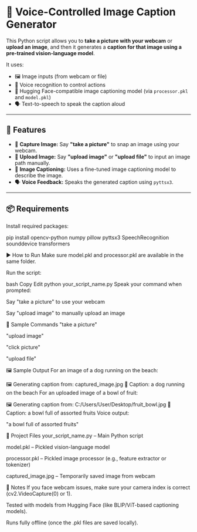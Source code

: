 # 🧠 Voice-Controlled Image Caption Generator

This Python script allows you to **take a picture with your webcam** or **upload an image**, and then it generates a **caption for that image using a pre-trained vision-language model**.

It uses:
- 🖼️ Image inputs (from webcam or file)
- 🎤 Voice recognition to control actions
- 🧠 Hugging Face-compatible image captioning model (via `processor.pkl` and `model.pkl`)
- 🗣️ Text-to-speech to speak the caption aloud

---

## 🔧 Features

- 📸 **Capture Image:** Say **"take a picture"** to snap an image using your webcam.
- 📂 **Upload Image:** Say **"upload image"** or **"upload file"** to input an image path manually.
- 🧠 **Image Captioning:** Uses a fine-tuned image captioning model to describe the image.
- 🗣️ **Voice Feedback:** Speaks the generated caption using `pyttsx3`.

---

## 📦 Requirements

Install required packages:


pip install opencv-python numpy pillow pyttsx3 SpeechRecognition sounddevice transformers


▶️ How to Run
Make sure model.pkl and processor.pkl are available in the same folder.

Run the script:

bash
Copy
Edit
python your_script_name.py
Speak your command when prompted:

Say "take a picture" to use your webcam

Say "upload image" to manually upload an image

🧪 Sample Commands
"take a picture"

"upload image"

"click picture"

"upload file"

🖼️ Sample Output
For an image of a dog running on the beach:


🖼 Generating caption from: captured_image.jpg
🧾 Caption: a dog running on the beach
For an uploaded image of a bowl of fruit:


🖼 Generating caption from: C:/Users/User/Desktop/fruit_bowl.jpg
🧾 Caption: a bowl full of assorted fruits
Voice output:

"a bowl full of assorted fruits"

📁 Project Files
your_script_name.py – Main Python script

model.pkl – Pickled vision-language model

processor.pkl – Pickled image processor (e.g., feature extractor or tokenizer)

captured_image.jpg – Temporarily saved image from webcam

📌 Notes
If you face webcam issues, make sure your camera index is correct (cv2.VideoCapture(0) or 1).

Tested with models from Hugging Face (like BLIP/ViT-based captioning models).

Runs fully offline (once the .pkl files are saved locally).
